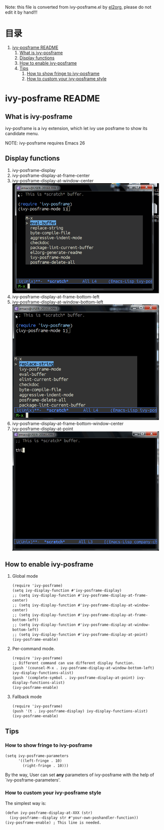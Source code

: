 Note: this file is converted from ivy-posframe.el by [el2org](https://github.com/tumashu/el2org), please do not edit it by hand!!!


# &#30446;&#24405;

1.  [ivy-posframe README](#org7f9a5fe)
    1.  [What is ivy-posframe](#org5057226)
    2.  [Display functions](#orgbde602c)
    3.  [How to enable ivy-posframe](#org6bfc45d)
    4.  [Tips](#orgd52c7c9)
        1.  [How to show fringe to ivy-posframe](#orga286c1f)
        2.  [How to custom your ivy-posframe style](#orgf8a38da)


<a id="org7f9a5fe"></a>

# ivy-posframe README


<a id="org5057226"></a>

## What is ivy-posframe

ivy-posframe is a ivy extension, which let ivy use posframe
to show its candidate menu.

NOTE: ivy-posframe requires Emacs 26


<a id="orgbde602c"></a>

## Display functions

1.  ivy-posframe-display
2.  ivy-posframe-display-at-frame-center
3.  ivy-posframe-display-at-window-center
    ![img](./snapshots/ivy-posframe-display-at-window-center.gif)
4.  ivy-posframe-display-at-frame-bottom-left
5.  ivy-posframe-display-at-window-bottom-left
    ![img](./snapshots/ivy-posframe-display-at-window-bottom-left.gif)
6.  ivy-posframe-display-at-frame-bottom-window-center
7.  ivy-posframe-display-at-point
    ![img](./snapshots/ivy-posframe-display-at-point.gif)


<a id="org6bfc45d"></a>

## How to enable ivy-posframe

1.  Global mode

        (require 'ivy-posframe)
        (setq ivy-display-function #'ivy-posframe-display)
        ;; (setq ivy-display-function #'ivy-posframe-display-at-frame-center)
        ;; (setq ivy-display-function #'ivy-posframe-display-at-window-center)
        ;; (setq ivy-display-function #'ivy-posframe-display-at-frame-bottom-left)
        ;; (setq ivy-display-function #'ivy-posframe-display-at-window-bottom-left)
        ;; (setq ivy-display-function #'ivy-posframe-display-at-point)
        (ivy-posframe-enable)
2.  Per-command mode.

        (require 'ivy-posframe)
        ;; Different command can use different display function.
        (push '(counsel-M-x . ivy-posframe-display-at-window-bottom-left) ivy-display-functions-alist)
        (push '(complete-symbol . ivy-posframe-display-at-point) ivy-display-functions-alist)
        (ivy-posframe-enable)
3.  Fallback mode

        (require 'ivy-posframe)
        (push '(t . ivy-posframe-display) ivy-display-functions-alist)
        (ivy-posframe-enable)


<a id="orgd52c7c9"></a>

## Tips


<a id="orga286c1f"></a>

### How to show fringe to ivy-posframe

    (setq ivy-posframe-parameters
          '((left-fringe . 10)
            (right-fringe . 10)))

By the way, User can set **any** parameters of ivy-posframe with
the help of \`ivy-posframe-parameters'.


<a id="orgf8a38da"></a>

### How to custom your ivy-posframe style

The simplest way is:

    (defun ivy-posframe-display-at-XXX (str)
      (ivy-posframe--display str #'your-own-poshandler-function))
    (ivy-posframe-enable) ; This line is needed.

